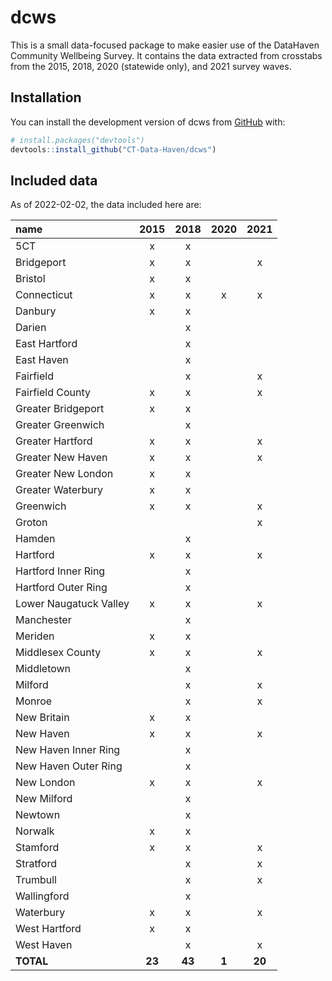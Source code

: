 
<!-- README.md is generated from README.Rmd. Please edit that file -->

# dcws

<!-- badges: start -->
<!-- badges: end -->

This is a small data-focused package to make easier use of the DataHaven
Community Wellbeing Survey. It contains the data extracted from
crosstabs from the 2015, 2018, 2020 (statewide only), and 2021 survey
waves.

## Installation

You can install the development version of dcws from
[GitHub](https://github.com/) with:

``` r
# install.packages("devtools")
devtools::install_github("CT-Data-Haven/dcws")
```

## Included data

As of 2022-02-02, the data included here are:

| name                   |  2015  |  2018  | 2020  |  2021  |
|:-----------------------|:------:|:------:|:-----:|:------:|
| 5CT                    |   x    |   x    |       |        |
| Bridgeport             |   x    |   x    |       |   x    |
| Bristol                |   x    |   x    |       |        |
| Connecticut            |   x    |   x    |   x   |   x    |
| Danbury                |   x    |   x    |       |        |
| Darien                 |        |   x    |       |        |
| East Hartford          |        |   x    |       |        |
| East Haven             |        |   x    |       |        |
| Fairfield              |        |   x    |       |   x    |
| Fairfield County       |   x    |   x    |       |   x    |
| Greater Bridgeport     |   x    |   x    |       |        |
| Greater Greenwich      |        |   x    |       |        |
| Greater Hartford       |   x    |   x    |       |   x    |
| Greater New Haven      |   x    |   x    |       |   x    |
| Greater New London     |   x    |   x    |       |        |
| Greater Waterbury      |   x    |   x    |       |        |
| Greenwich              |   x    |   x    |       |   x    |
| Groton                 |        |        |       |   x    |
| Hamden                 |        |   x    |       |        |
| Hartford               |   x    |   x    |       |   x    |
| Hartford Inner Ring    |        |   x    |       |        |
| Hartford Outer Ring    |        |   x    |       |        |
| Lower Naugatuck Valley |   x    |   x    |       |   x    |
| Manchester             |        |   x    |       |        |
| Meriden                |   x    |   x    |       |        |
| Middlesex County       |   x    |   x    |       |   x    |
| Middletown             |        |   x    |       |        |
| Milford                |        |   x    |       |   x    |
| Monroe                 |        |   x    |       |   x    |
| New Britain            |   x    |   x    |       |        |
| New Haven              |   x    |   x    |       |   x    |
| New Haven Inner Ring   |        |   x    |       |        |
| New Haven Outer Ring   |        |   x    |       |        |
| New London             |   x    |   x    |       |   x    |
| New Milford            |        |   x    |       |        |
| Newtown                |        |   x    |       |        |
| Norwalk                |   x    |   x    |       |        |
| Stamford               |   x    |   x    |       |   x    |
| Stratford              |        |   x    |       |   x    |
| Trumbull               |        |   x    |       |   x    |
| Wallingford            |        |   x    |       |        |
| Waterbury              |   x    |   x    |       |   x    |
| West Hartford          |   x    |   x    |       |        |
| West Haven             |        |   x    |       |   x    |
| **TOTAL**              | **23** | **43** | **1** | **20** |
